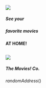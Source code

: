 ## ![](IconTV)
##### See your
##### favorite movies
#### AT HOME!
## ![](IconTV)

##### _The Movies!_ Co.

$randomAddress()$

